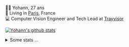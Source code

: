 <p>
  👨🏻 <bold>Yohann</bold>, 27 ans<br/>
  💼 Living in <a href="https://www.google.com/maps?q=paris">Paris</a>, France<br/>
  💻 Computer Vision Engineer and Tech Lead at <a href="https://trayvisor.com/">Trayvisor</a><br/>
</p>

<a href="https://github.com/anuraghazra/github-readme-stats"><img align="center" src="https://github-readme-stats-go94hl40s-yohann84l.vercel.app//api?username=yohann84L&show_icons=true&include_all_commits=true" alt="Yohann's github stats" /> </a>


<details>
  <summary>Some stats ...</summary><br/>
  

<!--START_SECTION:waka-->
![Code Time](http://img.shields.io/badge/Code%20Time-1%2C125%20hrs%2018%20mins-blue)

![Profile Views](http://img.shields.io/badge/Profile%20Views-0-blue)

**🐱 My GitHub Data** 

> 📦 440.7 kB Used in GitHub's Storage 
 > 
> 🚫 Not Opted to Hire
 > 
> 📜 25 Public Repositories 
 > 
> 🔑 21 Private Repositories 
 > 
**I'm an Early 🐤** 

```text
🌞 Morning                15496 commits       ████████░░░░░░░░░░░░░░░░░   30.78 % 
🌆 Daytime                28645 commits       ██████████████░░░░░░░░░░░   56.90 % 
🌃 Evening                6066 commits        ███░░░░░░░░░░░░░░░░░░░░░░   12.05 % 
🌙 Night                  139 commits         ░░░░░░░░░░░░░░░░░░░░░░░░░   00.28 % 
```
📅 **I'm Most Productive on Wednesday** 

```text
Monday                   9389 commits        █████░░░░░░░░░░░░░░░░░░░░   18.65 % 
Tuesday                  9364 commits        █████░░░░░░░░░░░░░░░░░░░░   18.60 % 
Wednesday                11149 commits       ██████░░░░░░░░░░░░░░░░░░░   22.14 % 
Thursday                 10230 commits       █████░░░░░░░░░░░░░░░░░░░░   20.32 % 
Friday                   9383 commits        █████░░░░░░░░░░░░░░░░░░░░   18.64 % 
Saturday                 316 commits         ░░░░░░░░░░░░░░░░░░░░░░░░░   00.63 % 
Sunday                   515 commits         ░░░░░░░░░░░░░░░░░░░░░░░░░   01.02 % 
```


📊 **This Week I Spent My Time On** 

```text
🕑︎ Time Zone: Europe/Paris

💬 Programming Languages: 
Python                   9 mins              ████████████░░░░░░░░░░░░░   48.26 % 
SSH Config               9 mins              ████████████░░░░░░░░░░░░░   47.18 % 
Lua                      0 secs              █░░░░░░░░░░░░░░░░░░░░░░░░   03.91 % 
TypeScript               0 secs              ░░░░░░░░░░░░░░░░░░░░░░░░░   00.65 % 

🔥 Editors: 
VS Code                  19 mins             █████████████████████████   100.00 % 

💻 Operating System: 
Mac                      19 mins             █████████████████████████   100.00 % 
```

**I Mostly Code in Python** 

```text
Python                   25 repos            █████████████░░░░░░░░░░░░   53.19 % 
Jupyter Notebook         5 repos             ███░░░░░░░░░░░░░░░░░░░░░░   10.64 % 
JavaScript               3 repos             ██░░░░░░░░░░░░░░░░░░░░░░░   06.38 % 
HTML                     2 repos             █░░░░░░░░░░░░░░░░░░░░░░░░   04.26 % 
Shell                    1 repo              █░░░░░░░░░░░░░░░░░░░░░░░░   02.13 % 
```




 Last Updated on 31/03/2024 00:31:10 UTC
<!--END_SECTION:waka-->
